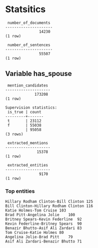 # Statsitics
     number_of_documents 
    ---------------------
                   14230
    (1 row)
    
     number_of_sentences 
    ---------------------
                   55507
    (1 row)
    
## Variable has_spouse
     mention_candidates 
    --------------------
                 173208
    (1 row)
    
    Supervision statistics:
     is_true | count 
    ---------+-------
     t       | 23112
     f       | 55038
             | 95058
    (3 rows)
    
     extracted_mentions 
    --------------------
                  15378
    (1 row)
    
     extracted_entities 
    --------------------
                   9170
    (1 row)
    
### Top entities
    Hillary Rodham Clinton-Bill Clinton	125
    Bill Clinton-Hillary Rodham Clinton	116
    Katie Holmes-Tom Cruise	103
    Brad Pitt-Angelina Jolie	100
    Britney Spears-Kevin Federline	92
    Kevin Federline-Britney Spears	90
    Benazir Bhutto-Asif Ali Zardari	83
    Tom Cruise-Katie Holmes	80
    Angelina Jolie-Brad Pitt	79
    Asif Ali Zardari-Benazir Bhutto	71
